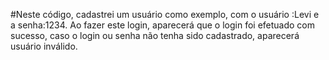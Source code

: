 #Neste código, cadastrei um usuário como exemplo, com o usuário :Levi e a senha:1234. Ao fazer este login, aparecerá que o login foi efetuado com sucesso, caso o login ou senha não tenha sido cadastrado, aparecerá usuário inválido.
